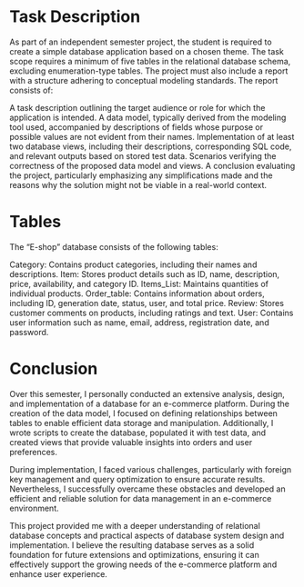 # Task Description
As part of an independent semester project, the student is required to create a simple database application based on a chosen theme. The task scope requires a minimum of five tables in the relational database schema, excluding enumeration-type tables. The project must also include a report with a structure adhering to conceptual modeling standards. The report consists of:

A task description outlining the target audience or role for which the application is intended.
A data model, typically derived from the modeling tool used, accompanied by descriptions of fields whose purpose or possible values are not evident from their names.
Implementation of at least two database views, including their descriptions, corresponding SQL code, and relevant outputs based on stored test data.
Scenarios verifying the correctness of the proposed data model and views.
A conclusion evaluating the project, particularly emphasizing any simplifications made and the reasons why the solution might not be viable in a real-world context.
# Tables
The “E-shop” database consists of the following tables:

Category: Contains product categories, including their names and descriptions.
Item: Stores product details such as ID, name, description, price, availability, and category ID.
Items_List: Maintains quantities of individual products.
Order_table: Contains information about orders, including ID, generation date, status, user, and total price.
Review: Stores customer comments on products, including ratings and text.
User: Contains user information such as name, email, address, registration date, and password.
# Conclusion
Over this semester, I personally conducted an extensive analysis, design, and implementation of a database for an e-commerce platform. During the creation of the data model, I focused on defining relationships between tables to enable efficient data storage and manipulation. Additionally, I wrote scripts to create the database, populated it with test data, and created views that provide valuable insights into orders and user preferences.

During implementation, I faced various challenges, particularly with foreign key management and query optimization to ensure accurate results. Nevertheless, I successfully overcame these obstacles and developed an efficient and reliable solution for data management in an e-commerce environment.

This project provided me with a deeper understanding of relational database concepts and practical aspects of database system design and implementation. I believe the resulting database serves as a solid foundation for future extensions and optimizations, ensuring it can effectively support the growing needs of the e-commerce platform and enhance user experience.
